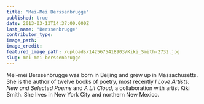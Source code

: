 ```yaml
---
title: "Mei-Mei Berssenbrugge"
published: true
date: 2013-03-13T14:37:00.000Z
last_name: "Berssenbrugge"
contributor_type:
image_path:
image_credit:
featured_image_path: /uploads/1425675418903/Kiki_Smith-2732.jpg
slug: mei-mei-berssenbrugge
---
```


Mei-mei Berssenbrugge was born in Beijing and grew up in Massachusetts. She is the author of twelve books of poetry, most recently _I Love Artists: New and Selected Poems_ and _A Lit Cloud_, a collaboration with artist Kiki Smith. She lives in New York City and northern New Mexico.

